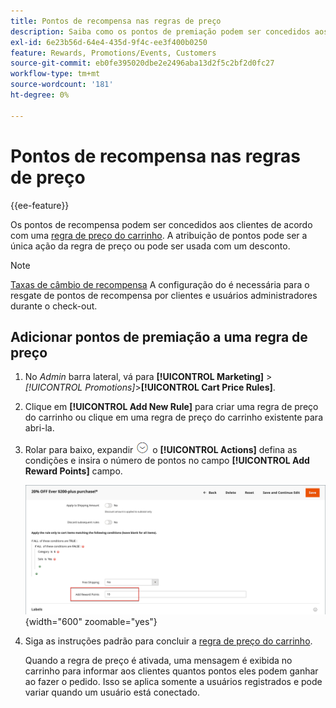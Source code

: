 ```yaml
---
title: Pontos de recompensa nas regras de preço
description: Saiba como os pontos de premiação podem ser concedidos aos clientes de acordo com uma regra de preço do carrinho.
exl-id: 6e23b56d-64e4-435d-9f4c-ee3f400b0250
feature: Rewards, Promotions/Events, Customers
source-git-commit: eb0fe395020dbe2e2496aba13d2f5c2bf2d0fc27
workflow-type: tm+mt
source-wordcount: '181'
ht-degree: 0%

---
```


# Pontos de recompensa nas regras de preço

{{ee-feature}}

Os pontos de recompensa podem ser concedidos aos clientes de acordo com uma [regra de preço do carrinho](price-rules-cart.md). A atribuição de pontos pode ser a única ação da regra de preço ou pode ser usada com um desconto.

>[!NOTE]
>
>[Taxas de câmbio de recompensa](reward-exchange-rates.md) A configuração do é necessária para o resgate de pontos de recompensa por clientes e usuários administradores durante o check-out.

## Adicionar pontos de premiação a uma regra de preço

1. No _Admin_ barra lateral, vá para **[!UICONTROL Marketing]** > _[!UICONTROL Promotions]_>**[!UICONTROL Cart Price Rules]**.

1. Clique em **[!UICONTROL Add New Rule]** para criar uma regra de preço do carrinho ou clique em uma regra de preço do carrinho existente para abri-la.

1. Rolar para baixo, expandir ![Seletor de expansão](../assets/icon-display-expand.png) o **[!UICONTROL Actions]** defina as condições e insira o número de pontos no campo **[!UICONTROL Add Reward Points]** campo.

   ![Regra de preço do carrinho - pontos de premiação](./assets/reward-points-price-rule-actions.png){width="600" zoomable="yes"}

1. Siga as instruções padrão para concluir a [regra de preço do carrinho](price-rules-cart-create.md).

   Quando a regra de preço é ativada, uma mensagem é exibida no carrinho para informar aos clientes quantos pontos eles podem ganhar ao fazer o pedido. Isso se aplica somente a usuários registrados e pode variar quando um usuário está conectado.
